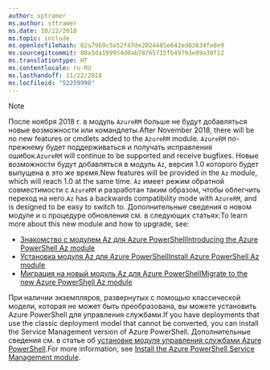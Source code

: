 ```yaml
---
author: sptramer
ms.author: sttramer
ms.date: 10/22/2018
ms.topic: include
ms.openlocfilehash: 02a7969c5a52f47de2024485e642ed03834fe8e9
ms.sourcegitcommit: 80a3da199954d0ab78765715fb49793e89a30f12
ms.translationtype: HT
ms.contentlocale: ru-RU
ms.lasthandoff: 11/22/2018
ms.locfileid: "52259998"
---
```

> [!NOTE]
> 
> <span data-ttu-id="7a8d3-101">После ноября 2018 г. в модуль `AzureRM` больше не будут добавляться новые возможности или командлеты.</span><span class="sxs-lookup"><span data-stu-id="7a8d3-101">After November 2018, there will be no new features or cmdlets added to the `AzureRM` module.</span></span> <span data-ttu-id="7a8d3-102">`AzureRM` по-прежнему будет поддерживаться и получать исправления ошибок.</span><span class="sxs-lookup"><span data-stu-id="7a8d3-102">`AzureRM` will continue to be supported and receive bugfixes.</span></span> <span data-ttu-id="7a8d3-103">Новые возможности будут добавляться в модуль `Az`, версия 1.0 которого будет выпущена в это же время.</span><span class="sxs-lookup"><span data-stu-id="7a8d3-103">New features will be provided in the `Az` module, which will reach 1.0 at the same time.</span></span> <span data-ttu-id="7a8d3-104">`Az` имеет режим обратной совместимости с `AzureRM` и разработан таким образом, чтобы облегчить переход на него.</span><span class="sxs-lookup"><span data-stu-id="7a8d3-104">`Az` has a backwards compatibility mode with `AzureRM`, and is designed to be easy to switch to.</span></span> <span data-ttu-id="7a8d3-105">Дополнительные сведения о новом модуле и о процедуре обновления см. в следующих статьях:</span><span class="sxs-lookup"><span data-stu-id="7a8d3-105">To learn more about this new module and how to upgrade, see:</span></span>
>
> * [<span data-ttu-id="7a8d3-106">Знакомство с модулем Az для Azure PowerShell</span><span class="sxs-lookup"><span data-stu-id="7a8d3-106">Introducing the Azure PowerShell Az module</span></span>](/powershell/azure/new-azureps-module-az)
> * [<span data-ttu-id="7a8d3-107">Установка модуля Az для Azure PowerShell</span><span class="sxs-lookup"><span data-stu-id="7a8d3-107">Install Azure PowerShell Az module</span></span>](/powershell/azure/install-az-ps)
> * [<span data-ttu-id="7a8d3-108">Миграция на новый модуль Az для Azure PowerShell</span><span class="sxs-lookup"><span data-stu-id="7a8d3-108">Migrate to the new Azure PowerShell Az module</span></span>](/powershell/azure/migrate-from-azurerm-to-az)
>
> <span data-ttu-id="7a8d3-109">При наличии экземпляров, развернутых с помощью классической модели, которая не может быть преобразована, вы можете установить Azure PowerShell для управления службами.</span><span class="sxs-lookup"><span data-stu-id="7a8d3-109">If you have deployments that use the classic deployment model that cannot be converted, you can install the Service Management version of Azure PowerShell.</span></span> <span data-ttu-id="7a8d3-110">Дополнительные сведения см. в статье об [установке модуля управления службами Azure PowerShell](/powershell/azure/servicemanagement/install-azure-ps).</span><span class="sxs-lookup"><span data-stu-id="7a8d3-110">For more information, see [Install the Azure PowerShell Service Management module](/powershell/azure/servicemanagement/install-azure-ps).</span></span>
